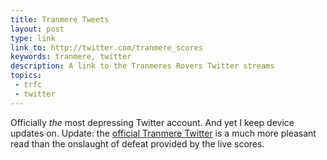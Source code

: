 ```yaml
---
title: Tranmere Tweets
layout: post
type: link
link_to: http://twitter.com/tranmere_scores
keywords: tranmere, twitter
description: A link to the Tranmeres Rovers Twitter streams
topics:
 - trfc
 - twitter
---
```

Officially _the_ most depressing Twitter account. And yet I keep device updates on. Update: the [official Tranmere Twitter](http://twitter.com/tranmere_scores) is a much more pleasant read than the onslaught of defeat provided by the live scores.